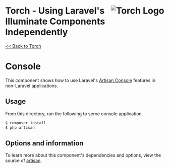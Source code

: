 # <img src="../../torch-logo.png" alt="Torch Logo" align="right">Torch - Using Laravel's Illuminate Components Independently

[&lt;&lt; Back to Torch](../../readme.md)

# Console

This component shows how to use Laravel's [Artisan Console](https://laravel.com/docs/6.0/artisan) features in non-Laravel applications.

## Usage
From this directory, run the following to serve console application.

```bash
$ composer install
$ php artisan
```

## Options and information

To learn more about this component's dependencies and options, view the source of [artisan](artisan).
